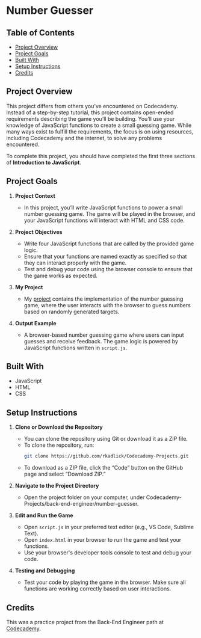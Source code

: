 # Number Guesser

## Table of Contents
* [Project Overview](#project-overview)
* [Project Goals](#project-goals)
* [Built With](#built-with)
* [Setup Instructions](#setup-instructions)
* [Credits](#credits)

## Project Overview

This project differs from others you’ve encountered on Codecademy. Instead of a step-by-step tutorial, this project contains open-ended requirements describing the game you’ll be building. You’ll use your knowledge of JavaScript functions to create a small guessing game. While many ways exist to fulfill the requirements, the focus is on using resources, including Codecademy and the internet, to solve any problems encountered.

To complete this project, you should have completed the first three sections of **Introduction to JavaScript**.

## Project Goals

1. **Project Context**
   * In this project, you’ll write JavaScript functions to power a small number guessing game. The game will be played in the browser, and your JavaScript functions will interact with HTML and CSS code.

2. **Project Objectives**
   * Write four JavaScript functions that are called by the provided game logic.
   * Ensure that your functions are named exactly as specified so that they can interact properly with the game.
   * Test and debug your code using the browser console to ensure that the game works as expected.

3. **My Project**
   * My [project](https://github.com/rkadlick/Codecademy-Projects/tree/main/back-end-engineer/number-guesser) contains the implementation of the number guessing game, where the user interacts with the browser to guess numbers based on randomly generated targets.

4. **Output Example**
   * A browser-based number guessing game where users can input guesses and receive feedback. The game logic is powered by JavaScript functions written in `script.js`.

## Built With
* JavaScript
* HTML
* CSS

## Setup Instructions

1. **Clone or Download the Repository**
   * You can clone the repository using Git or download it as a ZIP file.
   * To clone the repository, run:
     ```bash
     git clone https://github.com/rkadlick/Codecademy-Projects.git
     ```
   * To download as a ZIP file, click the “Code” button on the GitHub page and select “Download ZIP.”

2. **Navigate to the Project Directory**
   * Open the project folder on your computer, under Codecademy-Projects/back-end-engineer/number-guesser.

3. **Edit and Run the Game**
   * Open `script.js` in your preferred text editor (e.g., VS Code, Sublime Text).
   * Open `index.html` in your browser to run the game and test your functions.
   * Use your browser's developer tools console to test and debug your code.

4. **Testing and Debugging**
   * Test your code by playing the game in the browser. Make sure all functions are working correctly based on user interactions.

## Credits
This was a practice project from the Back-End Engineer path at [Codecademy](https://www.codecademy.com).
